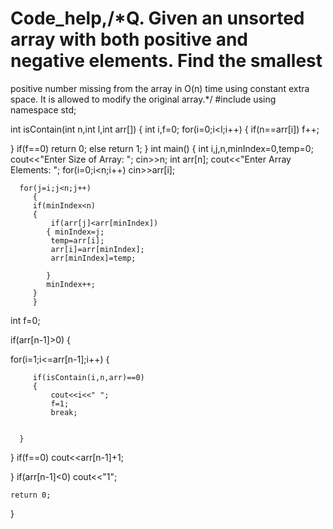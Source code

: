 # Code_help,/*Q. Given an unsorted array with both positive and negative elements. Find the smallest
positive number missing from the array in O(n) time using constant extra space. It is
allowed to modify the original array.*/
#include<iostream>
using namespace std;

int isContain(int n,int l,int arr[])
{
int i,f=0;
for(i=0;i<l;i++)
{
    if(n==arr[i])
    f++;

}
if(f==0)
    return 0;
else
    return 1;
}
int main()
{
     int i,j,n,minIndex=0,temp=0;
     cout<<"Enter Size of Array: ";
     cin>>n;
     int arr[n];
      cout<<"Enter Array Elements: ";
     for(i=0;i<n;i++)
        cin>>arr[i];

    
      for(j=i;j<n;j++)
         {
         if(minIndex<n)
         {
             if(arr[j]<arr[minIndex])
            { minIndex=j;
             temp=arr[i];
             arr[i]=arr[minIndex];
             arr[minIndex]=temp;
             
            }
            minIndex++;
         }
         }
     
int f=0;

   if(arr[n-1]>0)
   {

   for(i=1;i<=arr[n-1];i++)
   {



         if(isContain(i,n,arr)==0)
         {
             cout<<i<<" ";
             f=1;
             break;


      }

   }
   if(f==0)
     cout<<arr[n-1]+1;

   }
   if(arr[n-1]<0)
    cout<<"1";



    return 0;
}

